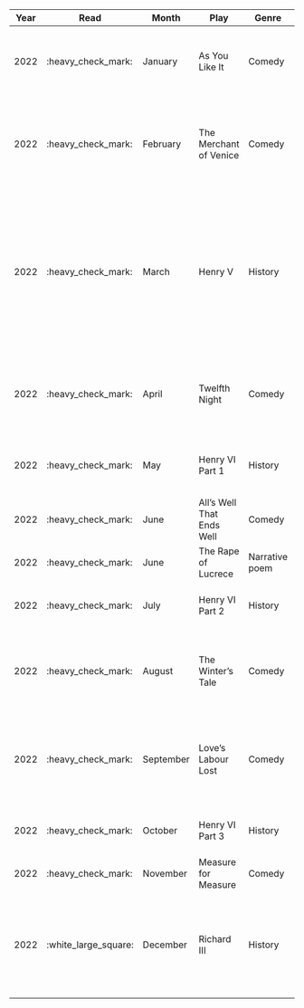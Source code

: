 | Year | Read                   | Month     | Play                      | Genre          | Watch                  | BE\_RecMovie                                                                                                                                                                     |
| ---- | ---------------------- | --------- | ------------------------- | -------------- | ---------------------- | -------------------------------------------------------------------------------------------------------------------------------------------------------------------------------- |
| 2022 | :heavy\_check\_mark:   | January   | As You Like It            | Comedy         |:heavy\_check\_mark:   | Watch the stage version starring Helen Mirren as Rosalind and filmed by the BBC in 1978                                                                                          |
| 2022 | :heavy\_check\_mark:   | February  | The Merchant of Venice    | Comedy         | :heavy\_check\_mark:   | Watch the 2004 version starring Al Pacino, Ralph Fiennes, and Jeremy Irons. Pacino plays Shylock supremely well                                                                  |
| 2022 | :heavy\_check\_mark: | March     | Henry V                   | History        | :heavy\_check\_mark:  | Watch the 1989 Kenneth Branagh version. I love how he conceptualised the Battle of Agincourt. This is one of those few films that has a 100% approval rating on Rotten Tomatoes. |
| 2022 |  :heavy\_check\_mark:  | April     | Twelfth Night             | Comedy         |  :heavy\_check\_mark:  | Watch the 1996 Trevor Nunn version starring Helena Bonham Carter and Richard E. Grant.                                                                                           |
| 2022 | :heavy\_check\_mark:  | May       | Henry VI Part 1           | History        | :heavy\_check\_mark: | Watch tthe 2016 adaptation part of The Hollow Crown Series.                                                                                                                      |
| 2022 | :heavy\_check\_mark:  | June      | All’s Well That Ends Well | Comedy         | :heavy\_check\_mark:  | Watch the 1981 version from the BBC collection.                                                                                                                                  |
| 2022 | :heavy\_check\_mark:  | June      | The Rape of Lucrece       | Narrative poem | :heavy\_check\_mark:  | No movie reccomendation from BE                                                                                                                                                  |
| 2022 | :heavy\_check\_mark:  | July      | Henry VI Part 2           | History        |  :heavy\_check\_mark: | Watch the 2016 adaptation part of The Hollow Crown.                                                                                                                              |
| 2022 |  :heavy\_check\_mark:  | August    | The Winter’s Tale         | Comedy         |  :heavy\_check\_mark:  | Watch Branagh’s filming of his stage adaptation in 2015 with Judi Dench.                                                                                                         |
| 2022 | :heavy\_check\_mark:| September | Love’s Labour Lost        | Comedy         | :heavy\_check\_mark:| Watch the Kenneth Branagh adaptation, with the movie from 2000 feeling like a classic 1930s musical.                                                                             |
| 2022 | :heavy\_check\_mark:  | October   | Henry VI Part 3           | History        | :heavy\_check\_mark:  | Watch the 2016 adaptation part of The Hollow Crown.                                                                                                                              |
| 2022 | :heavy\_check\_mark:  | November  | Measure for Measure       | Comedy         | :heavy\_check\_mark:  | Watch the 1979 BBC version.                                                                                                                                                      |
| 2022 | :white\_large\_square: | December  | Richard III               | History        | :white\_large\_square: | Watch the 1955 Laurence Olivier version. His monologue, the famous “Now is the winter of our discontent”, is unparalleled.                                                       |
